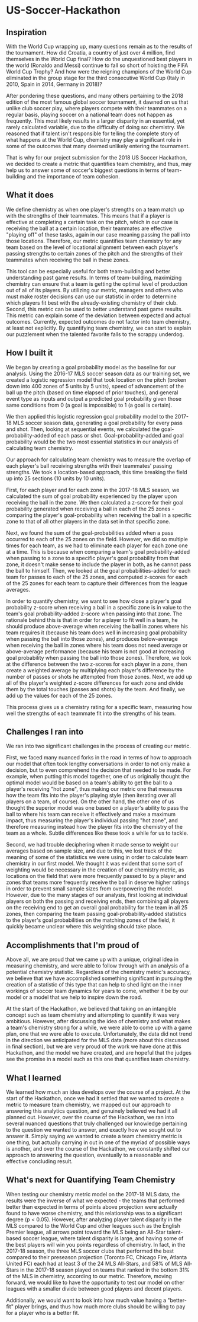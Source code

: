 # US-Soccer-Hackathon
## Inspiration

With the World Cup wrapping up, many questions remain as to the results of the tournament.  How did Croatia, a country of just over 4 million, find themselves in the World Cup final?  How do the unquestioned best players in the world (Ronaldo and Messi) continue to fall so short of hoisting the FIFA World Cup Trophy?  And how were the reigning champions of the World Cup eliminated in the group stage for the third consecutive World Cup (Italy in 2010, Spain in 2014, Germany in 2018)?

After pondering these questions, and many others pertaining to the 2018 edition of the most famous global soccer tournament, it dawned on us that unlike club soccer play, where players compete with their teammates on a regular basis, playing soccer on a national team does not happen as frequently.  This most likely results in a larger disparity in an essential, yet rarely calculated variable, due to the difficulty of doing so: chemistry.  We reasoned that if talent isn't responsible for telling the complete story of what happens at the World Cup, chemistry may play a significant role in some of the outcomes that many deemed unlikely entering the tournament.

That is why for our project submission for the 2018 US Soccer Hackathon, we decided to create a metric that quantifies team chemistry, and thus, may help us to answer some of soccer's biggest questions in terms of team-building and the importance of team cohesion.

## What it does

We define chemistry as when one player's strengths on a team match up with the strengths of their teammates.  This means that if a player is effective at completing a certain task on the pitch, which in our case is receiving the ball at a certain location, their teammates are effective "playing off" of these tasks, again in our case meaning passing the pall into those locations.  Therefore, our metric quantifies team chemistry for any team based on the level of locational alignment between each player's passing strengths to certain zones of the pitch and the strengths of their teammates when receiving the ball in these zones.

This tool can be especially useful for both team-building and better understanding past game results.  In terms of team-building, maximizing chemistry can ensure that a team is getting the optimal level of production out of all of its players.  By utilizing our metric, managers and others who must make roster decisions can use our statistic in order to determine which players fit best with the already-existing chemistry of their club.  Second, this metric can be used to better understand past game results. This metric can explain some of the deviation between expected and actual outcomes. Currently, expected outcomes do not factor into team chemistry, at least not explicitly. By quantifying team chemistry, we can start to explain our puzzlement when the talented favorite falls to the scrappy underdog.

## How I built it

We began by creating a goal probability model as the baseline for our analysis.  Using the 2016-17 MLS soccer season data as our training set, we created a logistic regression model that took location on the pitch (broken down into 400 zones of 5 units by 5 units), speed of advancement of the ball up the pitch (based on time elapsed of prior touches), and general event type as inputs and output a predicted goal probability given those same conditions from 0 (a goal is impossible) to 1 (a goal is certain).

We then applied this logistic regression goal probability model to the 2017-18 MLS soccer season data, generating a goal probability for every pass and shot.  Then, looking at sequential events, we calculated the goal-probability-added of each pass or shot.  Goal-probability-added and goal probability would be the two most essential statistics in our analysis of calculating team chemistry.

Our approach for calculating team chemistry was to measure the overlap of each player's ball receiving strengths with their teammates' passing strengths. We took a location-based approach, this time breaking the field up into 25 sections (10 units by 10 units). 

First, for each player and for each zone in the 2017-18 MLS season, we calculated the sum of goal probability experienced by the player upon receiving the ball in the zone. We then calculated a z-score for their goal probability generated when receiving a ball in each of the 25 zones - comparing the player's goal-probability when receiving the ball in a specific zone to that of all other players in the data set in that specific zone.

Next, we found the sum of the goal-probabilities added when a pass occurred to each of the 25 zones on the field.  However, we did so multiple times for each team, as we had to eliminate each player for each zone one at a time.  This is because when comparing a team's goal probability-added when passing to a zone to a specific player's goal probability from that zone, it doesn't make sense to include the player in both, as he cannot pass the ball to himself.  Then, we looked at the goal probabilities-added for each team for passes to each of the 25 zones,  and computed z-scores for each of the 25 zones for each team to capture their differences from the league averages.

In order to quantify chemistry, we want to see how close a player's goal probability z-score when receiving a ball in a specific zone is in value to the team's goal probability-added z-score when passing into that zone.  The rationale behind this is that in order for a player to fit well in a team, he should produce above-average when receiving the ball in zones where his team requires it (because his team does well in increasing goal probability when passing the ball into those zones), and produces below-average when receiving the ball in zones where his team does not need average or above-average performance (because his team is not good at increasing goal probability when passing the ball into those zones).  Therefore, we look at the difference between the two z-scores for each player in a zone, then create a weighted average by multiplying each player's difference by the number of passes or shots he attempted from those zones.  Next, we add up all of the player's weighted z-score differences for each zone and divide them by the total touches (passes and shots) by the team.  And finally, we add up the values for each of the 25 zones.  

This process gives us a chemistry rating for a specific team, measuring how well the strengths of each teammate fit into the strengths of his team.

## Challenges I ran into

We ran into two significant challenges in the process of creating our metric.

First, we faced many nuanced forks in the road in terms of how to approach our model that often took lengthy conversations in order to not only make a decision, but to even comprehend the decision that needed to be made.  For example, when putting this model together, one of us originally thought the optimal model would be based on a team's ability to get the ball to a player's receiving "hot zone", thus making our metric one that measures how the team fits into the player's playing style (then iterating over all players on a team, of course).  On the other hand, the other one of us thought the superior model was one based on a player's ability to pass the ball to where his team can receive it effectively and make a maximum impact, thus measuring the player's individual passing "hot zone", and therefore measuring instead how the player fits into the chemistry of the team as a whole.  Subtle differences like these took a while for us to tackle.

Second, we had trouble deciphering when it made sense to weight our averages based on sample size, and due to this, we lost track of the meaning of some of the statistics we were using in order to calculate team chemistry in our first model.  We thought it was evident that some sort of weighting would be necessary in the creation of our chemistry metric, as locations on the field that were more frequently passed to by a player and zones that teams more frequently receive the ball in deserve higher ratings in order to prevent small sample sizes from overpowering the model.  However, due to the many stages of our analysis, first looking at individual players on both the passing and receiving ends, then combining all players on the receiving end to get an overall goal probability for the team in all 25 zones, then comparing the team passing goal-probability-added statistics to the player's goal probabilities on the matching zones of the field, it quickly became unclear where this weighting should take place. 


## Accomplishments that I'm proud of

Above all, we are proud that we came up with a unique, original idea in measuring chemistry, and were able to follow through with an analysis of a potential chemistry statistic.  Regardless of the chemistry metric's accuracy, we believe that we have accomplished something significant in pursuing the creation of a statistic of this type that can help to shed light on the inner workings of soccer team dynamics for years to come, whether it be by our model or a model that we help to inspire down the road.

At the start of the Hackathon, we believed that taking on an intangible concept such as team chemistry and attempting to quantify it was very ambitious.  However, after discussing the idea of chemistry and what makes a team's chemistry strong for a while, we were able to come up with a game plan, one that we were able to execute.  Unfortunately, the data did not trend in the direction we anticipated for the MLS data (more about this discussed in final section), but we are very proud of the work we have done at this Hackathon, and the model we have created, and are hopeful that the judges see the promise in a model such as this one that quantifies team chemistry.

## What I learned

We learned how much an idea develops over the course of a project.  At the start of the Hackathon, once we had it settled that we wanted to create a metric to measure team chemistry, we mapped out our approach to answering this analytics question, and genuinely believed we had it all planned out.  However, over the course of the Hackathon, we ran into several nuanced questions that truly challenged our knowledge pertaining to the question we wanted to answer, and exactly how we sought out to answer it.  Simply saying we wanted to create a team chemistry metric is one thing, but actually carrying in out in one of the myriad of possible ways is another, and over the course of the Hackathon, we constantly shifted our approach to answering the question, eventually to a reasonable and effective concluding result.

## What's next for Quantifying Team Chemistry

When testing our chemistry metric model on the 2017-18 MLS data, the results were the inverse of what we expected - the teams that performed better than expected in terms of points above projection were actually found to have worse chemistry, and this relationship was to a significant degree (p < 0.05).  However, after analyzing player talent disparity in the MLS compared to the World Cup and other leagues such as the English Premier league, all arrows point toward the MLS being an All-Star talent-based soccer league, where talent disparity is large, and having some of the best players will win you points regardless of chemistry.  In fact, in the 2017-18 season, the three MLS soccer clubs that performed the best compared to their preseason projection (Toronto FC, Chicago Fire, Atlanta United FC) each had at least 3 of the 24 MLS All-Stars, and 58% of MLS All-Stars in the 2017-18 season played on teams that ranked in the bottom 31% of the MLS in chemistry, according to our metric.  Therefore, moving forward, we would like to have the opportunity to test our model on other leagues with a smaller divide between good players and decent players.

Additionally, we would want to look into how much value having a "better-fit" player brings, and thus how much more clubs should be willing to pay for a player who is a better fit.
